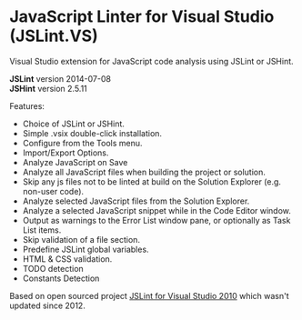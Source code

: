 # JavaScript Linter for Visual Studio (JSLint.VS)
Visual Studio extension for JavaScript code analysis using JSLint or JSHint.

<strong>JSLint</strong> version 2014-07-08<br />
<strong>JSHint</strong> version 2.5.11

Features:

* Choice of JSLint or JSHint.
* Simple .vsix double-click installation.
* Configure from the Tools menu.
* Import/Export Options.
* Analyze JavaScript on Save
* Analyze all JavaScript files when building the project or solution.
* Skip any js files not to be linted at build on the Solution Explorer (e.g. non-user code).
* Analyze selected JavaScript files from the Solution Explorer.
* Analyze a selected JavaScript snippet while in the Code Editor window.
* Output as warnings to the Error List window pane, or optionally as Task List items.
* Skip validation of a file section.
* Predefine JSLint global variables.
* HTML & CSS validation.
* TODO detection
* Constants Detection

Based on open sourced project <a href="http://jslint4vs2010.codeplex.com/">JSLint for Visual Studio 2010</a> which wasn't updated since 2012.
